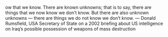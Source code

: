 ow that we know. There are known unknowns; that is to say, there are things that we now know we don’t know. But there are also unknown unknowns — there are things we do not know we don’t know. — Donald Rumsfield, USA Secretary of State on a 2002 briefing about US intelligence on Iraq’s possible possession of weapons of mass destruction
##
##